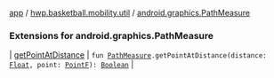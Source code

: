 [app](../../index.md) / [hwp.basketball.mobility.util](../index.md) / [android.graphics.PathMeasure](.)

### Extensions for android.graphics.PathMeasure

| [getPointAtDistance](get-point-at-distance.md) | `fun `[`PathMeasure`](https://developer.android.com/reference/android/graphics/PathMeasure.html)`.getPointAtDistance(distance: `[`Float`](https://kotlinlang.org/api/latest/jvm/stdlib/kotlin/-float/index.html)`, point: `[`PointF`](../-point-f/index.md)`): `[`Boolean`](https://kotlinlang.org/api/latest/jvm/stdlib/kotlin/-boolean/index.html) |

